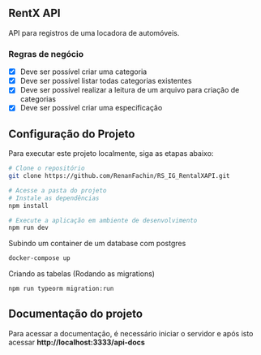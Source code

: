 ## RentX API
API para registros de uma locadora de automóveis.


### Regras de negócio
- [x] Deve ser possível criar uma categoria
- [x] Deve ser possível listar todas categorias existentes
- [x] Deve ser possível realizar a leitura de um arquivo para criação de categorias
- [x] Deve ser possível criar uma especificação

## Configuração do Projeto

Para executar este projeto localmente, siga as etapas abaixo:

```bash
# Clone o repositório
git clone https://github.com/RenanFachin/RS_IG_RentalXAPI.git

# Acesse a pasta do projeto
# Instale as dependências
npm install

# Execute a aplicação em ambiente de desenvolvimento
npm run dev
```

Subindo um container de um database com postgres
```bash
docker-compose up
```

Criando as tabelas (Rodando as migrations)
```bash
npm run typeorm migration:run
```

## Documentação do projeto

Para acessar a documentação, é necessário iniciar o servidor e após isto acessar **http://localhost:3333/api-docs**


<!-- Libs utilizadas -->
<!-- https://www.npmjs.com/package/tsx -->
<!-- https://www.npmjs.com/package/uuid -->
<!-- https://www.npmjs.com/package/typescript -->
<!-- https://www.npmjs.com/package/multer --> 
<!-- https://www.npmjs.com/package/csv-parse -->
<!-- https://www.npmjs.com/package/swagger-ui-express -->
<!-- https://typeorm.io/ -->
<!-- https://www.npmjs.com/package/tsyringe -->